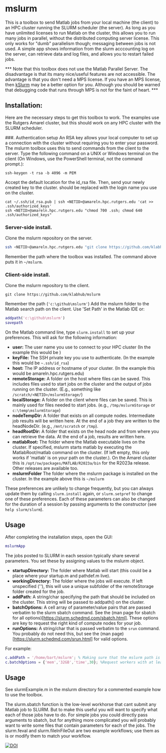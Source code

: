 # mslurm

This is a toolbox to send Matlab jobs from your local machine (the client) to an HPC cluster running the SLURM scheduler (the server). As long as you have unlimited licenses to run Matlab on the cluster, this allows you to run many jobs in parallel, without the distributed computing server license. This only works for "dumb" parallelism though; messaging between jobs is not used. A simple app shows information from the slurm acccounting log on the server, can retrieve data and log files, and allows you to restart failed jobs.


*** Note that this toolbox does not use the Matlab Parallel Server. The disadvantage is that its many nice/useful features are not accessible. The advantage is that you don't need a MPS license. If you have an MPS license, then [kSlurm](https://github.com/klabhub/kSlurm) may be a better option for you. Although you should be warned that debugging code that runs through MPS is not for the faint of heart. ***

## Installation:
Here are the necessary steps to get this toolbox to work. The examples use the Rutgers Amarel cluster, but this should work on any HPC cluster with the SLURM scheduler. 

###. Authentication  setup
An RSA key allows your local computer to set up a connection with the cluster without requiring you to enter your password.  The mslurm toolbox uses this to send commands from the client to the server.
Type the following command on a UNIX or Windows terminal on the client (On Windows, use the PowerShell terminal, not the command prompt.):
```
ssh-keygen -t rsa -b 4096 -m PEM
```
Accept the default location for the id_rsa file. Then, send your newly created key to the cluster. <NETID> should be replaced with the login name you use on the cluster.
 ```
cat ~/.ssh/id_rsa.pub | ssh <NETID>@amareln.hpc.rutgers.edu 'cat >> .ssh/authorized_keys'
ssh <NETID>@amareln.hpc.rutgers.edu "chmod 700 .ssh; chmod 640 .ssh/authorized_keys"
```
### Server-side install. 
Clone the mslurm repository on  the server.
```bash
ssh <NETID>@amareln.hpc.rutgers.edu "git clone https://github.com/klabhub/mslurm"
```
Remember the path where the toolbox was installed. The command above puts it in  ```~/mslurm```.
### Client-side install.
Clone the mslurm repository to the client.
```
git clone https://github.com/klabhub/mslurm
```
Remember the path (```'c:\github\mslurm'```)
Add the mslurm folder to the Matlab search path on the client. Use 'Set Path' in the Matlab IDE or:
```matlab
addpath('c:\github\mslurm')
savepath
```

On the Matlab command line, type ```slurm.install``` to set up your preferences. 
This will ask for the following information:
- **user:** The user name you use to connect to your HPC cluster (In the example this would be <NETID>)
- **keyFile:** The SSH private key you use to authenticate.   (In the example this would be `~.ssh/id_rsa`)
- **host:** The IP address or hostname of your cluster. (In the example this would be amareln.hpc.rutgers.edu)
- **remoteStorage:** A folder on the host where files can be saved. This includes files used to start jobs on the cluster and the output of jobs running on the cluster. (E.g., something like `/scratch/<NETID>/mslurmStorage/`)
- **localStorage:** A folder on the client where files can be saved. This is mainly used for files needed to start jobs. (e.g., `/tmp/mslurmStorage` or `c:\temp\mslurmStorage`)
- **nodeTempDir:** A folder that exists on all compute nodes. Intermediate job results will be written here. At the end of a job they are written to the headNodeDir. (e.g., `/mnt/scratch` or `/tmp`).
- **headRootDir:** A folder that exists on the head node and from where you can retrieve the data. At the end of a job, results are written here.
- **matlabRoot:**  The folder  where the Matlab executable lives on the cluster. If specified, mslurm starts matlab by executing the MatlabRoot/matlab command on the cluster. (If left empty, this only works if 'matlab' is on your path on the cluster.). On the Amarel cluster this is `/opt/sw/packages/MATLAB/R2023a/bin` for the R2023a release. Other releases are available too.
- **mslurmFolder** The folder where the mslurm package is installed on the cluster. In the example above this is `~/mslurm`

These preferences are unlikely to change frequently, but you can always update them by calling ```slurm.install``` again, or ```slurm.setpref``` to change one of these preferences. Each of these parameters can also be changed for the duration of a session by passing arguments to the constructor (see ```help slurm/slurm```).

## Usage
After completing the installation steps, open the GUI:
```matlab
mslurmApp
```



The jobs posted to SLURM in each session typically share several parameters. You set these by assigning values to the mslurm object. 

- **startupDirectory:** The folder where Matlab will start (this could be a place where your startup.m and pathdef.m live).
- **workingDirectory:** The folder where the jobs will execute. If left unspecified (''), this will use a unique subfolder of the remoteStorage folder created for the job.
- **addPath:** A string/char specifying the path that should be included on the cluster. This string will be passed to addpath() on the cluster.
- **batchOptions:** A cell array of parameter/value pairs that are passed verbatim to the slurm sbatch command. See the (man page for sbatch for all options)[https://slurm.schedmd.com/sbatch.html]. These options are key to request the right kind of compute nodes for your job.
- **runOptions:** A string/char that is passed verbatim to the ```srun``` command. You probably do not need this, but see the (man page)[https://slurm.schedmd.com/srun.html] for valid options.

For example:
```matlab
c.addPath = '/home/bart/mslurm'; % Making sure that the mslurm path is accessible on the cluster
c.batchOptions = {'mem','32GB','time',30}; %Request workers with at least 32GB of memory and a wall time of 30 minutes. 
```




## Usage
See slurmExample.m in the mslurm directory for a commented example how to use the toolbox.

The slurm.sbatch function is the low-level workhorse that cant submit any Matlab job to SLURM. But to make this useful you will want to specify what each of those jobs have to do. For simple jobs you could directly pass arguments to sbatch, but for anything more complicated you will probably want to write some files that contain parameters for each of the jobs. The slurm.feval and slurm.fileInFileOut are two example workflows; use them as is or modify them to match your workflow.


[![DOI](https://zenodo.org/badge/93510696.svg)](https://zenodo.org/badge/latestdoi/93510696)
